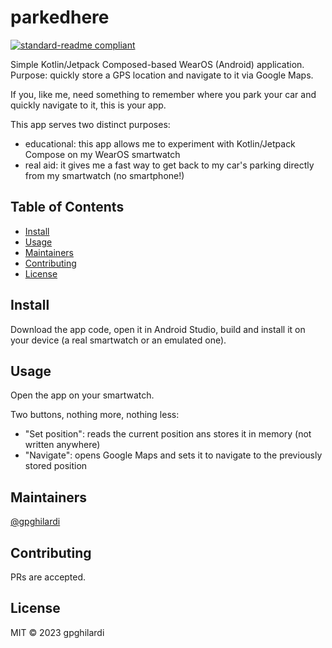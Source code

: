 # parkedhere

[![standard-readme compliant](https://img.shields.io/badge/standard--readme-OK-green.svg?style=flat-square)](https://github.com/RichardLitt/standard-readme)

Simple Kotlin/Jetpack Composed-based WearOS (Android) application.
Purpose: quickly store a GPS location and navigate to it via Google Maps.

If you, like me, need something to remember where you park your car and quickly navigate to it, this is your app.

This app serves two distinct purposes:
- educational: this app allows me to experiment with Kotlin/Jetpack Compose on my WearOS smartwatch
- real aid: it gives me a fast way to get back to my car's parking directly from my smartwatch (no smartphone!)

## Table of Contents

- [Install](#install)
- [Usage](#usage)
- [Maintainers](#maintainers)
- [Contributing](#contributing)
- [License](#license)

## Install

Download the app code, open it in Android Studio, build and install it on your device (a real smartwatch or an emulated one).

## Usage

Open the app on your smartwatch.

Two buttons, nothing more, nothing less:
- "Set position": reads the current position ans stores it in memory (not written anywhere)
- "Navigate": opens Google Maps and sets it to navigate to the previously stored position

## Maintainers

[@gpghilardi](https://github.com/gpghilardi)

## Contributing

PRs are accepted.

## License

MIT © 2023 gpghilardi
